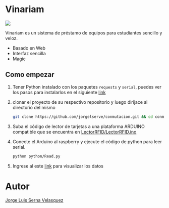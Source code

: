 
# Vinariam


![](https://www.raspberrypi.org/app/uploads/2017/06/Powered-by-Raspberry-Pi-Logo_Outline-Colour-Screen-500x153.png)

Vinariam es un sistema de préstamo de equipos para estudiantes sencillo y veloz.

  - Basado en Web
  - Interfaz sencilla
  - Magic

## Como empezar
1. Tener Python instalado con los paquetes `requests`  y  `serial`, puedes ver los pasos para instalarlos en el siguiente [link](https://github.com/jorgelserve/conmutacion/wiki/Como-instalar-request-y-serial-en-Python)
2.  clonar el proyecto de su respectivo repositorio y luego dirijace al directorio del mismo
    ```bash
    git clone https://github.com/jorgelserve/conmutacion.git && cd conmutacion
    ```
3. Suba el código de lector de tarjetas a una plataforma ARDUINO compatible que se encuentra en [LectorRFID/LectorRFID.ino](LectorRFID/LectorRFID.ino)
4. Conecte el Arduino al raspberry y ejecute el código de python para leer serial.
     ```bash
    python python/Read.py
    ```

5. Ingrese al este [link](http://vinariam.herokuapp.com) para visualizar los datos

    
# Autor
[Jorge Luis Serna Velasquez](https://github.com/jorgelserve)
